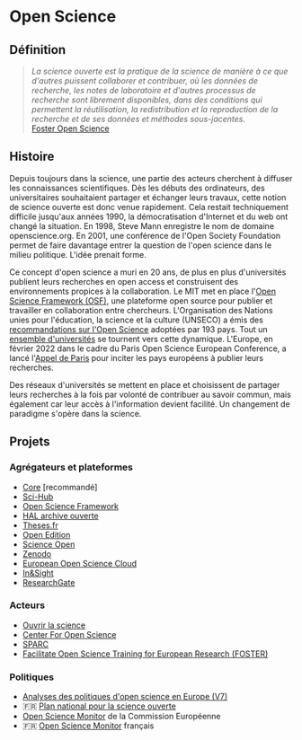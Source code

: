 # Open Science

## Définition

> *La science ouverte est la pratique de la science de manière à ce que d'autres puissent collaborer et contribuer, où les données de recherche, les notes de laboratoire et d'autres processus de recherche sont librement disponibles, dans des conditions qui permettent la réutilisation, la redistribution et la reproduction de la recherche et de ses données et méthodes sous-jacentes.*  
[Foster Open Science](https://www.fosteropenscience.eu/foster-taxonomy/open-science-definition)


## Histoire

Depuis toujours dans la science, une partie des acteurs cherchent à diffuser les connaissances scientifiques. Dès les débuts des ordinateurs, des universitaires souhaitaient partager et échanger leurs travaux, cette notion de science ouverte est donc venue rapidement. Cela restait techniquement difficile jusqu'aux années 1990, la démocratisation d'Internet et du web ont changé la situation. En 1998, Steve Mann enregistre le nom de domaine openscience.org. En 2001, une conférence de l'Open Society Foundation permet de faire davantage entrer la question de l'open science dans le milieu politique. L'idée prenait forme.

Ce concept d'open science a muri en 20 ans, de plus en plus d'universités publient leurs recherches en open access et construisent des environnements propices à la collaboration. Le MIT met en place l'[Open Science Framework (OSF)](https://github.com/centerforopenscience), une plateforme open source pour publier et travailler en collaboration entre chercheurs. L'Organisation des Nations unies pour l'éducation, la science et la culture (UNSECO) a émis des [recommandations sur l'Open Science](https://www.unesco.org/en/articles/unesco-sets-ambitious-international-standards-open-science) adoptées par 193 pays. Tout un [ensemble d'universités](https://osf.io/kgnva/wiki/Universities/) se tournent vers cette dynamique. L'Europe, en février 2022 dans le cadre du Paris Open Science European Conference, a lancé l'[Appel de Paris](https://osec2022.eu/fr/appel-de-paris/) pour inciter les pays européens à publier leurs recherches.

Des réseaux d'universités se mettent en place et choisissent de partager leurs recherches à la fois par volonté de contribuer au savoir commun, mais également car leur accès à l'information devient facilité. Un changement de paradigme s'opère dans la science.

## Projets

### Agrégateurs et plateformes

- [Core](https://core.ac.uk/) [recommandé]
- [Sci-Hub](https://fr.wikipedia.org/wiki/Sci-Hub)
- [Open Science Framework](https://osf.io/)
- [HAL archive ouverte](https://hal.archives-ouvertes.fr/)
- [Theses.fr](https://www.theses.fr/fr/)
- [Open Edition](https://www.openedition.org/)
- [Science Open](https://www.scienceopen.com/)
- [Zenodo](https://zenodo.org/)
- [European Open Science Cloud](https://eosc-portal.eu/)
- [In&Sight](https://inandsight.science/)
- [ResearchGate](https://www.researchgate.net/)

### Acteurs

- [Ouvrir la science](https://www.ouvrirlascience.fr/)
- [Center For Open Science](https://www.cos.io/)
- [SPARC](https://sparcopen.org/)
- [Facilitate Open Science Training for European Research (FOSTER)](https://www.fosteropenscience.eu/)

### Politiques

- [Analyses des politiques d'open science en Europe (V7)](https://zenodo.org/record/4725817)
- 🇫🇷 [Plan national pour la science ouverte](https://www.enseignementsup-recherche.gouv.fr/fr/le-plan-national-pour-la-science-ouverte-les-resultats-de-la-recherche-scientifique-ouverts-tous-49241)
- [Open Science Monitor](https://ec.europa.eu/info/research-and-innovation/strategy/strategy-2020-2024/our-digital-future/open-science/open-science-monitor_en) de la Commission Européenne
- 🇫🇷 [Open Science Monitor](https://frenchopensciencemonitor.esr.gouv.fr/) français
